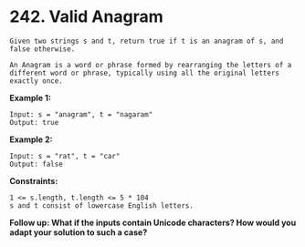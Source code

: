 # 242. Valid Anagram

```
Given two strings s and t, return true if t is an anagram of s, and false otherwise.

An Anagram is a word or phrase formed by rearranging the letters of a different word or phrase, typically using all the original letters exactly once.
```
 
**Example 1:**

```
Input: s = "anagram", t = "nagaram"
Output: true
```

**Example 2:**

```
Input: s = "rat", t = "car"
Output: false
```

**Constraints:**

```
1 <= s.length, t.length <= 5 * 104
s and t consist of lowercase English letters.
```

**Follow up: What if the inputs contain Unicode characters? How would you adapt your solution to such a case?**
